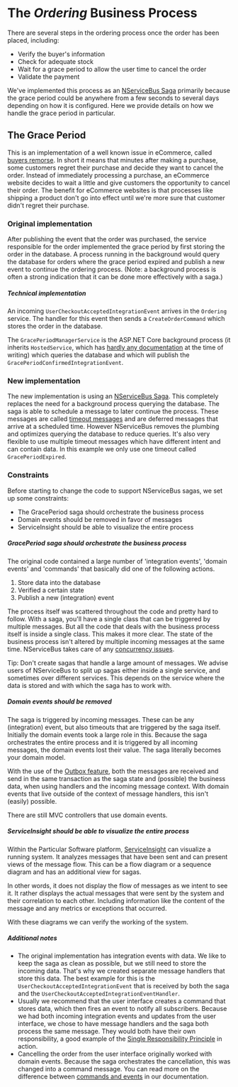 # The *Ordering* Business Process

There are several steps in the ordering process once the order has been placed, including:

- Verify the buyer's information
- Check for adequate stock
- Wait for a grace period to allow the user time to cancel the order
- Validate the payment

We've implemented this process as an [NServiceBus Saga](https://docs.particular.net/nservicebus/sagas/) primarily because the grace period could be anywhere from a few seconds to several days depending on how it is configured. Here we provide details on how we handle the grace period in particular.

## The Grace Period

This is an implementation of a well known issue in eCommerce, called [buyers remorse](https://en.wikipedia.org/wiki/Buyer%27s_remorse). In short it means that minutes after making a purchase, some customers regret their purchase and decide they want to cancel the order. Instead of immediately processing a purchase, an eCommerce website decides to wait a little and give customers the opportunity to cancel their order. The benefit for eCommerce websites is that processes like shipping a product don't go into effect until we're more sure that customer didn't regret their purchase.

### Original implementation

After publishing the event that the order was purchased, the service responsible for the order implemented the grace period by first storing the order in the database. A process running in the background would query the database for orders where the grace period expired and publish a new event to continue the ordering process. (Note: a background process is often a strong indication that it can be done more effectively with a saga.)

##### Technical implementation

An incoming `UserCheckoutAcceptedIntegrationEvent` arrives in the `Ordering` service. The handler for this event then sends a `CreateOrderCommand` which stores the order in the database.

The `GracePeriodManagerService` is the ASP.NET Core background process (it inherits `HostedService`, which has [hardly any documentation](https://docs.microsoft.com/en-us/dotnet/api/microsoft.extensions.hosting.ihostedservice?view=aspnetcore-2.0) at the time of writing) which queries the database and which will publish the `GracePeriodConfirmedIntegrationEvent`.

### New implementation

The new implementation is using an [NServiceBus Saga](https://docs.particular.net/nservicebus/sagas/). This completely replaces the need for a background process querying the database. The saga is able to schedule a message to later continue the process. These messages are called [timeout messages](https://docs.particular.net/nservicebus/sagas/timeouts) and are deferred messages that arrive at a scheduled time. However NServiceBus removes the plumbing and optimizes querying the database to reduce queries. It's also very flexible to use multiple timeout messages which have different intent and can contain data. In this example we only use one timeout called `GracePeriodExpired`.

### Constraints

Before starting to change the code to support NServiceBus sagas, we set up some constraints:

- The GracePeriod saga should orchestrate the business process
- Domain events should be removed in favor of messages
- ServiceInsight should be able to visualize the entire process

##### GracePeriod saga should orchestrate the business process

The original code contained a large number of 'integration events', 'domain events' and 'commands' that basically did one of the following actions.

1. Store data into the database
2. Verified a certain state
3. Publish a new (integration) event

The process itself was scattered throughout the code and pretty hard to follow. With a saga, you'll have a single class that can be triggered by multiple messages. But all the code that deals with the business process itself is inside a single class. This makes it more clear. The state of the business process isn't altered by multiple incoming messages at the same time. NServiceBus takes care of any [concurrency issues](https://docs.particular.net/nservicebus/sagas/concurrency).

Tip: Don't create sagas that handle a large amount of messages. We advise users of NServiceBus to split up sagas either inside a single service, and sometimes over different services. This depends on the service where the data is stored and with which the saga has to work with.

##### Domain events should be removed

The saga is triggered by incoming messages. These can be any (integration) event, but also timeouts that are triggered by the saga itself. Initially the domain events took a large role in this. Because the saga orchestrates the entire process and it is triggered by all incoming messages, the domain events lost their value. The saga literally becomes your domain model.

With the use of the [Outbox feature](https://docs.particular.net/nservicebus/outbox/), both the messages are received and send in the same transaction as the saga state and (possible) the business data, when using handlers and the incoming message context. With domain events that live outside of the context of message handlers, this isn't (easily) possible.

There are still MVC controllers that use domain events.

##### ServiceInsight should be able to visualize the entire process

Within the Particular Software platform, [ServiceInsight](https://docs.particular.net/serviceinsight/) can visualize a running system. It analyzes messages that have been sent and can present views of the message flow. This can be a flow diagram or a sequence diagram and has an additional view for sagas.

In other words, it does not display the flow of messages as we intent to see it. It rather displays the actual messages that were sent by the system and their correlation to each other. Including information like the content of the message and any metrics or exceptions that occurred.

With these diagrams we can verify the working of the system.

##### Additional notes

- The original implementation has integration events with data. We like to keep the saga as clean as possible, but we still need to store the incoming data. That's why we created separate message handlers that store this data. The best example for this is the `UserCheckoutAcceptedIntegrationEvent` that is received by both the saga and the `UserCheckoutAcceptedIntegrationEventHandler`.
- Usually we recommend that the user interface creates a command that stores data, which then fires an event to notify all subscribers. Because we had both incoming integration events and updates from the user interface, we chose to have message handlers and the saga both process the same message. They would both have their own responsibility, a good example of the [Single Responsibility Principle](https://en.wikipedia.org/wiki/Single_responsibility_principle) in action.
- Cancelling the order from the user interface originally worked with domain events. Because the saga orchestrates the cancellation, this was changed into a command message. You can read more on the difference between [commands and events](https://docs.particular.net/nservicebus/messaging/messages-events-commands) in our documentation.
